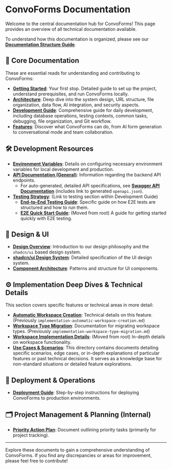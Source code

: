 # ConvoForms Documentation

Welcome to the central documentation hub for ConvoForms! This page provides an overview of all technical documentation available.

To understand how this documentation is organized, please see our **[Documentation Structure Guide](./docs_structure.md)**.

## 🚀 Core Documentation

These are essential reads for understanding and contributing to ConvoForms:

- **[Getting Started](./GETTING_STARTED.md)**: Your first stop. Detailed guide to set up the project, understand prerequisites, and run ConvoForms locally.
- **[Architecture](./ARCHITECTURE.md)**: Deep dive into the system design, URL structure, file organization, data flow, AI integration, and security aspects.
- **[Development Guide](./DEVELOPMENT.md)**: Comprehensive guide for daily development, including database operations, testing contexts, common tasks, debugging, file organization, and Git workflow.
- **[Features](./features.md)**: Discover what ConvoForms can do, from AI form generation to conversational mode and team collaboration.

## 🛠️ Development Resources

- **[Environment Variables](./ENVIRONMENT.md)**: Details on configuring necessary environment variables for local development and production.
- **[API Documentation (General)](./API_DOCUMENTATION.md)**: Information regarding the backend API endpoints.
    - For auto-generated, detailed API specifications, see **[Swagger API Documentation](./swagger/README.md)** (includes link to generated `openapi.json`).
- **[Testing Strategy](./DEVELOPMENT.md#testing)**: (Link to testing section within Development Guide)
    - **[End-to-End Testing Guide](./E2E_TESTING.md)**: Specific guide on how E2E tests are structured and how to run them.
    - **[E2E Quick Start Guide](./guides/E2E_QUICK_START.md)**: (Moved from root) A guide for getting started quickly with E2E testing.

## 🎨 Design & UI

- **[Design Overview](./design/README.md)**: Introduction to our design philosophy and the `shadcn/ui` based design system.
- **[shadcn/ui Design System](./design/shadcn-ui-design-system.md)**: Detailed specification of the UI design system.
- **[Component Architecture](./design/shadcn-component-architecture.md)**: Patterns and structure for UI components.

## ⚙️ Implementation Deep Dives & Technical Details

This section covers specific features or technical areas in more detail:

- **[Automatic Workspace Creation](./technical_details/implementation-automatic-workspace-creation.md)**: Technical details on this feature. (Previously `implementation-automatic-workspace-creation.md`)
- **[Workspace Type Migration](./technical_details/implementation-workspace-type-migration.md)**: Documentation for migrating workspace types. (Previously `implementation-workspace-type-migration.md`)
- **[Workspace Implementation Details](./technical_details/WORKSPACE_IMPLEMENTATION.md)**: (Moved from root) In-depth details on workspace functionality.
- **[Use Cases & Scenarios](./cases/README.md)**: This directory contains documents detailing specific scenarios, edge cases, or in-depth explanations of particular features or past technical decisions. It serves as a knowledge base for non-standard situations or detailed feature explorations.

## 🚀 Deployment & Operations

- **[Deployment Guide](./DEPLOYMENT.md)**: Step-by-step instructions for deploying ConvoForms to production environments.

## 🗂️ Project Management & Planning (Internal)

- **[Priority Action Plan](./PRIORITY_ACTION_PLAN.md)**: Document outlining priority tasks (primarily for project tracking).

---

Explore these documents to gain a comprehensive understanding of ConvoForms. If you find any discrepancies or areas for improvement, please feel free to contribute!
